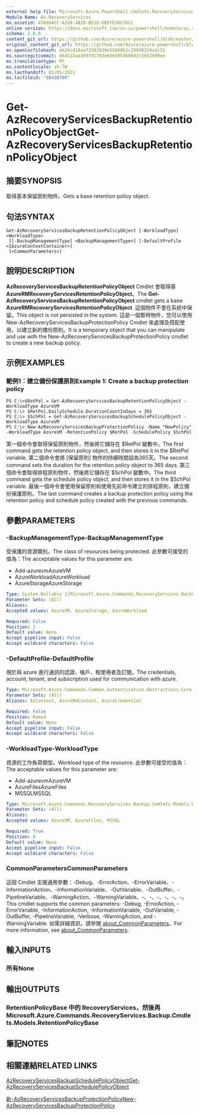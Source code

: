 ```yaml
---
external help file: Microsoft.Azure.PowerShell.Cmdlets.RecoveryServices.Backup.dll-Help.xml
Module Name: Az.RecoveryServices
ms.assetid: 476094CC-A320-4B2D-B53D-6BFFE30C76CC
online version: https://docs.microsoft.com/en-us/powershell/module/az.recoveryservices/get-azrecoveryservicesbackupretentionpolicyobject
schema: 2.0.0
content_git_url: https://github.com/Azure/azure-powershell/blob/master/src/RecoveryServices/RecoveryServices/help/Get-AzRecoveryServicesBackupRetentionPolicyObject.md
original_content_git_url: https://github.com/Azure/azure-powershell/blob/master/src/RecoveryServices/RecoveryServices/help/Get-AzRecoveryServicesBackupRetentionPolicyObject.md
ms.openlocfilehash: d426cd18aaf3382939e55668b1c19938319a3c51
ms.sourcegitcommit: 68451baa389791703e666d95469602c5652609ee
ms.translationtype: MT
ms.contentlocale: zh-TW
ms.lasthandoff: 01/05/2021
ms.locfileid: "98438700"
---
```

# <span data-ttu-id="9deca-101">Get-AzRecoveryServicesBackupRetentionPolicyObject</span><span class="sxs-lookup"><span data-stu-id="9deca-101">Get-AzRecoveryServicesBackupRetentionPolicyObject</span></span>

## <span data-ttu-id="9deca-102">摘要</span><span class="sxs-lookup"><span data-stu-id="9deca-102">SYNOPSIS</span></span>
<span data-ttu-id="9deca-103">取得基本保留原則物件。</span><span class="sxs-lookup"><span data-stu-id="9deca-103">Gets a base retention policy object.</span></span>

## <span data-ttu-id="9deca-104">句法</span><span class="sxs-lookup"><span data-stu-id="9deca-104">SYNTAX</span></span>

```
Get-AzRecoveryServicesBackupRetentionPolicyObject [-WorkloadType] <WorkloadType>
 [[-BackupManagementType] <BackupManagementType>] [-DefaultProfile <IAzureContextContainer>]
 [<CommonParameters>]
```

## <span data-ttu-id="9deca-105">說明</span><span class="sxs-lookup"><span data-stu-id="9deca-105">DESCRIPTION</span></span>
<span data-ttu-id="9deca-106">**AzRecoveryServicesBackupRetentionPolicyObject** Cmdlet 會取得基 **AzureRMRecoveryServicesRetentionPolicyObject**。</span><span class="sxs-lookup"><span data-stu-id="9deca-106">The **Get-AzRecoveryServicesBackupRetentionPolicyObject** cmdlet gets a base **AzureRMRecoveryServicesRetentionPolicyObject**.</span></span>
<span data-ttu-id="9deca-107">這個物件不會在系統中保留。</span><span class="sxs-lookup"><span data-stu-id="9deca-107">This object is not persisted in the system.</span></span>
<span data-ttu-id="9deca-108">這是一個暫時物件，您可以使用 New-AzRecoveryServicesBackupProtectionPolicy Cmdlet 來處理及搭配使用，以建立新的備份原則。</span><span class="sxs-lookup"><span data-stu-id="9deca-108">It is a temporary object that you can manipulate and use with the New-AzRecoveryServicesBackupProtectionPolicy cmdlet to create a new backup policy.</span></span>

## <span data-ttu-id="9deca-109">示例</span><span class="sxs-lookup"><span data-stu-id="9deca-109">EXAMPLES</span></span>

### <span data-ttu-id="9deca-110">範例1：建立備份保護原則</span><span class="sxs-lookup"><span data-stu-id="9deca-110">Example 1: Create a backup protection policy</span></span>
```
PS C:\>$RetPol = Get-AzRecoveryServicesBackupRetentionPolicyObject -WorkloadType AzureVM 
PS C:\> $RetPol.DailySchedule.DurationCountInDays = 365
PS C:\> $SchPol = Get-AzRecoveryServicesBackupSchedulePolicyObject -WorkloadType AzureVM 
PS C:\> New-AzRecoveryServicesBackupProtectionPolicy -Name "NewPolicy" -WorkloadType AzureVM -RetentionPolicy $RetPol -SchedulePolicy $SchPol
```

<span data-ttu-id="9deca-111">第一個命令會取得保留原則物件，然後將它儲存在 $RetPol 變數中。</span><span class="sxs-lookup"><span data-stu-id="9deca-111">The first command gets the retention policy object, and then stores it in the $RetPol variable.</span></span>
<span data-ttu-id="9deca-112">第二個命令會將 [保留原則] 物件的持續時間設為365天。</span><span class="sxs-lookup"><span data-stu-id="9deca-112">The second command sets the duration for the retention policy object to 365 days.</span></span>
<span data-ttu-id="9deca-113">第三個命令會取得排程原則物件，然後將它儲存在 $SchPol 變數中。</span><span class="sxs-lookup"><span data-stu-id="9deca-113">The third command gets the schedule policy object, and then stores it in the $SchPol variable.</span></span>
<span data-ttu-id="9deca-114">最後一個命令會使用保留原則和使用先前命令建立的排程原則，建立備份保護原則。</span><span class="sxs-lookup"><span data-stu-id="9deca-114">The last command creates a backup protection policy using the retention policy and schedule policy created with the previous commands.</span></span>

## <span data-ttu-id="9deca-115">參數</span><span class="sxs-lookup"><span data-stu-id="9deca-115">PARAMETERS</span></span>

### <span data-ttu-id="9deca-116">-BackupManagementType</span><span class="sxs-lookup"><span data-stu-id="9deca-116">-BackupManagementType</span></span>
<span data-ttu-id="9deca-117">受保護的資源類別。</span><span class="sxs-lookup"><span data-stu-id="9deca-117">The class of resources being protected.</span></span> <span data-ttu-id="9deca-118">此參數可接受的值為：</span><span class="sxs-lookup"><span data-stu-id="9deca-118">The acceptable values for this parameter are:</span></span>
- <span data-ttu-id="9deca-119">Add-azurevm</span><span class="sxs-lookup"><span data-stu-id="9deca-119">AzureVM</span></span> 
- <span data-ttu-id="9deca-120">AzureWorkload</span><span class="sxs-lookup"><span data-stu-id="9deca-120">AzureWorkload</span></span>
- <span data-ttu-id="9deca-121">AzureStorage</span><span class="sxs-lookup"><span data-stu-id="9deca-121">AzureStorage</span></span>

```yaml
Type: System.Nullable`1[Microsoft.Azure.Commands.RecoveryServices.Backup.Cmdlets.Models.BackupManagementType]
Parameter Sets: (All)
Aliases:
Accepted values: AzureVM, AzureStorage, AzureWorkload

Required: False
Position: 1
Default value: None
Accept pipeline input: False
Accept wildcard characters: False
```

### <span data-ttu-id="9deca-122">-DefaultProfile</span><span class="sxs-lookup"><span data-stu-id="9deca-122">-DefaultProfile</span></span>
<span data-ttu-id="9deca-123">用於與 azure 進行通訊的認證、帳戶、租使用者及訂閱。</span><span class="sxs-lookup"><span data-stu-id="9deca-123">The credentials, account, tenant, and subscription used for communication with azure.</span></span>

```yaml
Type: Microsoft.Azure.Commands.Common.Authentication.Abstractions.Core.IAzureContextContainer
Parameter Sets: (All)
Aliases: AzContext, AzureRmContext, AzureCredential

Required: False
Position: Named
Default value: None
Accept pipeline input: False
Accept wildcard characters: False
```

### <span data-ttu-id="9deca-124">-WorkloadType</span><span class="sxs-lookup"><span data-stu-id="9deca-124">-WorkloadType</span></span>
<span data-ttu-id="9deca-125">資源的工作負荷類型。</span><span class="sxs-lookup"><span data-stu-id="9deca-125">Workload type of the resource.</span></span> <span data-ttu-id="9deca-126">此參數可接受的值為：</span><span class="sxs-lookup"><span data-stu-id="9deca-126">The acceptable values for this parameter are:</span></span>
- <span data-ttu-id="9deca-127">Add-azurevm</span><span class="sxs-lookup"><span data-stu-id="9deca-127">AzureVM</span></span> 
- <span data-ttu-id="9deca-128">AzureFiles</span><span class="sxs-lookup"><span data-stu-id="9deca-128">AzureFiles</span></span>
- <span data-ttu-id="9deca-129">MSSQL</span><span class="sxs-lookup"><span data-stu-id="9deca-129">MSSQL</span></span>

```yaml
Type: Microsoft.Azure.Commands.RecoveryServices.Backup.Cmdlets.Models.WorkloadType
Parameter Sets: (All)
Aliases:
Accepted values: AzureVM, AzureFiles, MSSQL

Required: True
Position: 0
Default value: None
Accept pipeline input: False
Accept wildcard characters: False
```

### <span data-ttu-id="9deca-130">CommonParameters</span><span class="sxs-lookup"><span data-stu-id="9deca-130">CommonParameters</span></span>
<span data-ttu-id="9deca-131">這個 Cmdlet 支援通用參數：-Debug、-ErrorAction、-ErrorVariable、-InformationAction、-InformationVariable、-OutVariable、-OutBuffer、-PipelineVariable、-WarningAction、-WarningVariable、-、-、-、-、-、-。</span><span class="sxs-lookup"><span data-stu-id="9deca-131">This cmdlet supports the common parameters: -Debug, -ErrorAction, -ErrorVariable, -InformationAction, -InformationVariable, -OutVariable, -OutBuffer, -PipelineVariable, -Verbose, -WarningAction, and -WarningVariable.</span></span> <span data-ttu-id="9deca-132">如需詳細資訊，請參閱 [about_CommonParameters](http://go.microsoft.com/fwlink/?LinkID=113216)。</span><span class="sxs-lookup"><span data-stu-id="9deca-132">For more information, see [about_CommonParameters](http://go.microsoft.com/fwlink/?LinkID=113216).</span></span>

## <span data-ttu-id="9deca-133">輸入</span><span class="sxs-lookup"><span data-stu-id="9deca-133">INPUTS</span></span>

### <span data-ttu-id="9deca-134">所有</span><span class="sxs-lookup"><span data-stu-id="9deca-134">None</span></span>

## <span data-ttu-id="9deca-135">輸出</span><span class="sxs-lookup"><span data-stu-id="9deca-135">OUTPUTS</span></span>

### <span data-ttu-id="9deca-136">RetentionPolicyBase 中的 RecoveryServices，然後再</span><span class="sxs-lookup"><span data-stu-id="9deca-136">Microsoft.Azure.Commands.RecoveryServices.Backup.Cmdlets.Models.RetentionPolicyBase</span></span>

## <span data-ttu-id="9deca-137">筆記</span><span class="sxs-lookup"><span data-stu-id="9deca-137">NOTES</span></span>

## <span data-ttu-id="9deca-138">相關連結</span><span class="sxs-lookup"><span data-stu-id="9deca-138">RELATED LINKS</span></span>

[<span data-ttu-id="9deca-139">AzRecoveryServicesBackupSchedulePolicyObject</span><span class="sxs-lookup"><span data-stu-id="9deca-139">Get-AzRecoveryServicesBackupSchedulePolicyObject</span></span>](./Get-AzRecoveryServicesBackupSchedulePolicyObject.md)

[<span data-ttu-id="9deca-140">新-AzRecoveryServicesBackupProtectionPolicy</span><span class="sxs-lookup"><span data-stu-id="9deca-140">New-AzRecoveryServicesBackupProtectionPolicy</span></span>](./New-AzRecoveryServicesBackupProtectionPolicy.md)


